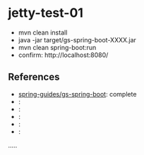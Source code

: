 jetty-test-01
=============

- mvn clean install
- java -jar target/gs-spring-boot-XXXX.jar
- mvn clean spring-boot:run
- confirm: http://localhost:8080/

References
----------
- [spring-guides/gs-spring-boot](https://github.com/spring-guides/gs-spring-boot "spring-guides/gs-spring-boot"): complete
- []( ""):
- []( ""):
- []( ""):
- []( ""):
- []( ""):


.....



